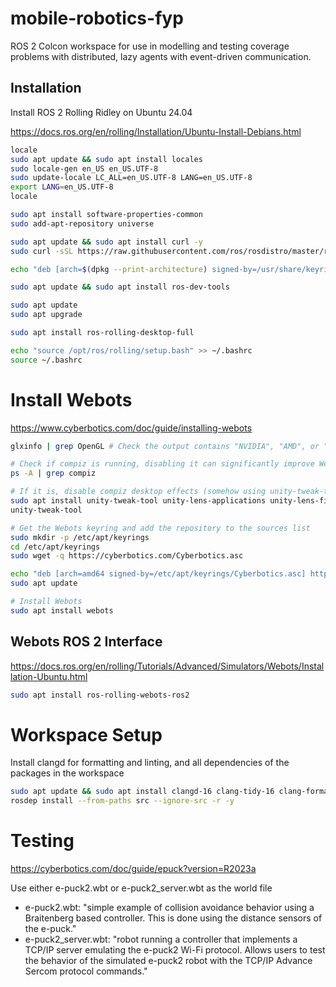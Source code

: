 # mobile-robotics-fyp
ROS 2 Colcon workspace for use in modelling and testing coverage problems with distributed, lazy agents with event-driven communication.

## Installation
Install ROS 2 Rolling Ridley on Ubuntu 24.04

https://docs.ros.org/en/rolling/Installation/Ubuntu-Install-Debians.html

```bash
locale
sudo apt update && sudo apt install locales
sudo locale-gen en_US en_US.UTF-8
sudo update-locale LC_ALL=en_US.UTF-8 LANG=en_US.UTF-8
export LANG=en_US.UTF-8
locale

sudo apt install software-properties-common
sudo add-apt-repository universe

sudo apt update && sudo apt install curl -y
sudo curl -sSL https://raw.githubusercontent.com/ros/rosdistro/master/ros.key -o /usr/share/keyrings/ros-archive-keyring.gpg

echo "deb [arch=$(dpkg --print-architecture) signed-by=/usr/share/keyrings/ros-archive-keyring.gpg] http://packages.ros.org/ros2/ubuntu $(. /etc/os-release && echo $UBUNTU_CODENAME) main" | sudo tee /etc/apt/sources.list.d/ros2.list > /dev/null

sudo apt update && sudo apt install ros-dev-tools

sudo apt update
sudo apt upgrade

sudo apt install ros-rolling-desktop-full

echo "source /opt/ros/rolling/setup.bash" >> ~/.bashrc
source ~/.bashrc
```

# Install Webots
https://www.cyberbotics.com/doc/guide/installing-webots

```bash
glxinfo | grep OpenGL # Check the output contains "NVIDIA", "AMD", or "Intel", otherwise install the appropriate hardware accelerated driver

# Check if compiz is running, disabling it can significantly improve Webots rendering performance
ps -A | grep compiz

# If it is, disable compiz desktop effects (somehow using unity-tweak-tool)
sudo apt install unity-tweak-tool unity-lens-applications unity-lens-files
unity-tweak-tool

# Get the Webots keyring and add the repository to the sources list
sudo mkdir -p /etc/apt/keyrings
cd /etc/apt/keyrings
sudo wget -q https://cyberbotics.com/Cyberbotics.asc

echo "deb [arch=amd64 signed-by=/etc/apt/keyrings/Cyberbotics.asc] https://cyberbotics.com/debian binary-amd64/" | sudo tee /etc/apt/sources.list.d/Cyberbotics.list
sudo apt update

# Install Webots
sudo apt install webots
```

## Webots ROS 2 Interface
https://docs.ros.org/en/rolling/Tutorials/Advanced/Simulators/Webots/Installation-Ubuntu.html

```bash
sudo apt install ros-rolling-webots-ros2
```

# Workspace Setup
Install clangd for formatting and linting, and all dependencies of the packages in the workspace
```bash
sudo apt update && sudo apt install clangd-16 clang-tidy-16 clang-format-16
rosdep install --from-paths src --ignore-src -r -y
```

# Testing
https://cyberbotics.com/doc/guide/epuck?version=R2023a

Use either e-puck2.wbt or e-puck2_server.wbt as the world file
 - e-puck2.wbt: "simple example of collision avoidance behavior using a Braitenberg based controller. This is done using the distance sensors of the e-puck."
 - e-puck2_server.wbt: "robot running a controller that implements a TCP/IP server emulating the e-puck2 Wi-Fi protocol. Allows users to test the behavior of the simulated e-puck2 robot with the TCP/IP Advance Sercom protocol commands."
